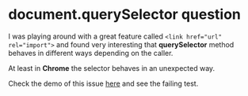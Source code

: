 # document.querySelector question

I was playing around with a great feature called ```<link href="url" rel="import">``` and found very interesting that __querySelector__ method behaves in different ways depending on the caller.

At least in __Chrome__ the selector behaves in an unexpected way.

Check the demo of this issue [here](http://queryselector-question.m3c.space/) and see the failing test.

